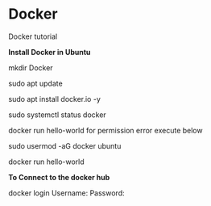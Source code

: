 # Docker
Docker tutorial

**Install Docker in Ubuntu**

mkdir Docker

sudo apt update

sudo apt install docker.io -y

sudo systemctl status docker

docker run hello-world
for permission error execute below

sudo usermod -aG docker ubuntu

docker run hello-world

**To Connect to the docker hub**

docker login
Username:
Password:



